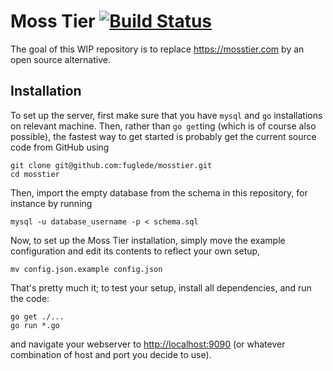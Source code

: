 Moss Tier [![Build Status](https://travis-ci.org/fuglede/mosstier.svg?branch=master)](https://travis-ci.org/fuglede/mosstier)
=========

The goal of this WIP repository is to replace https://mosstier.com by an open source alternative.


Installation
------------

To set up the server, first make sure that you have `mysql` and `go` installations on relevant machine. Then, rather than `go get`ting (which is of course also possible), the fastest way to get started is probably get the current source code from GitHub using

    git clone git@github.com:fuglede/mosstier.git
    cd mosstier

Then, import the empty database from the schema in this repository, for instance by running

    mysql -u database_username -p < schema.sql

Now, to set up the Moss Tier installation, simply move the example configuration and edit its contents to reflect your own setup,

    mv config.json.example config.json

That's pretty much it; to test your setup, install all dependencies, and run the code:

    go get ./...
    go run *.go

and navigate your webserver to [http://localhost:9090](http://localhost:9090) (or whatever combination of host and port you decide to use).
